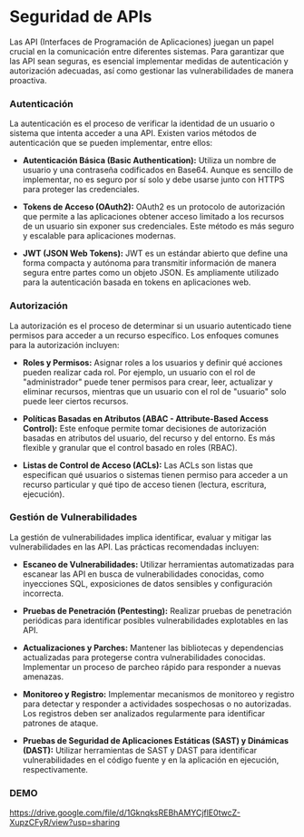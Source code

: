 # Seguridad de APIs

Las API (Interfaces de Programación de Aplicaciones) juegan un papel crucial en la comunicación entre diferentes sistemas. Para garantizar que las API sean seguras, es esencial implementar medidas de autenticación y autorización adecuadas, así como gestionar las vulnerabilidades de manera proactiva.

### Autenticación
La autenticación es el proceso de verificar la identidad de un usuario o sistema que intenta acceder a una API. Existen varios métodos de autenticación que se pueden implementar, entre ellos:

- **Autenticación Básica (Basic Authentication):** Utiliza un nombre de usuario y una contraseña codificados en Base64. Aunque es sencillo de implementar, no es seguro por sí solo y debe usarse junto con HTTPS para proteger las credenciales.

- **Tokens de Acceso (OAuth2):** OAuth2 es un protocolo de autorización que permite a las aplicaciones obtener acceso limitado a los recursos de un usuario sin exponer sus credenciales. Este método es más seguro y escalable para aplicaciones modernas.

- **JWT (JSON Web Tokens):** JWT es un estándar abierto que define una forma compacta y autónoma para transmitir información de manera segura entre partes como un objeto JSON. Es ampliamente utilizado para la autenticación basada en tokens en aplicaciones web.

### Autorización
La autorización es el proceso de determinar si un usuario autenticado tiene permisos para acceder a un recurso específico. Los enfoques comunes para la autorización incluyen:

- **Roles y Permisos:** Asignar roles a los usuarios y definir qué acciones pueden realizar cada rol. Por ejemplo, un usuario con el rol de "administrador" puede tener permisos para crear, leer, actualizar y eliminar recursos, mientras que un usuario con el rol de "usuario" solo puede leer ciertos recursos.

- **Políticas Basadas en Atributos (ABAC - Attribute-Based Access Control):** Este enfoque permite tomar decisiones de autorización basadas en atributos del usuario, del recurso y del entorno. Es más flexible y granular que el control basado en roles (RBAC).

- **Listas de Control de Acceso (ACLs):** Las ACLs son listas que especifican qué usuarios o sistemas tienen permiso para acceder a un recurso particular y qué tipo de acceso tienen (lectura, escritura, ejecución).


### Gestión de Vulnerabilidades
La gestión de vulnerabilidades implica identificar, evaluar y mitigar las vulnerabilidades en las API. Las prácticas recomendadas incluyen:

- **Escaneo de Vulnerabilidades:** Utilizar herramientas automatizadas para escanear las API en busca de vulnerabilidades conocidas, como inyecciones SQL, exposiciones de datos sensibles y configuración incorrecta.

- **Pruebas de Penetración (Pentesting):** Realizar pruebas de penetración periódicas para identificar posibles vulnerabilidades explotables en las API.

- **Actualizaciones y Parches:** Mantener las bibliotecas y dependencias actualizadas para protegerse contra vulnerabilidades conocidas. Implementar un proceso de parcheo rápido para responder a nuevas amenazas.

- **Monitoreo y Registro:** Implementar mecanismos de monitoreo y registro para detectar y responder a actividades sospechosas o no autorizadas. Los registros deben ser analizados regularmente para identificar patrones de ataque.

- **Pruebas de Seguridad de Aplicaciones Estáticas (SAST) y Dinámicas (DAST):** Utilizar herramientas de SAST y DAST para identificar vulnerabilidades en el código fuente y en la aplicación en ejecución, respectivamente.

### DEMO
https://drive.google.com/file/d/1GknqksREBhAMYCjflE0twcZ-XupzCFyR/view?usp=sharing